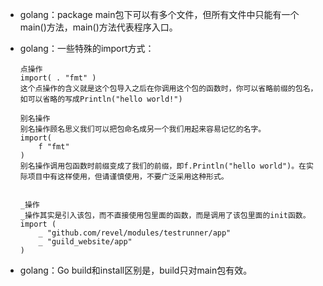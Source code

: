 - golang：package main包下可以有多个文件，但所有文件中只能有一个main()方法，main()方法代表程序入口。

- golang：一些特殊的import方式：

  ```
  点操作
  import( . "fmt" )
  这个点操作的含义就是这个包导入之后在你调用这个包的函数时，你可以省略前缀的包名，如可以省略的写成Println("hello world!")

  别名操作
  别名操作顾名思义我们可以把包命名成另一个我们用起来容易记忆的名字。
  import(
      f "fmt"
  )
  别名操作调用包函数时前缀变成了我们的前缀，即f.Println("hello world")。在实际项目中有这样使用，但请谨慎使用，不要广泛采用这种形式。


  _操作
  _操作其实是引入该包，而不直接使用包里面的函数，而是调用了该包里面的init函数。
  import (
      _ "github.com/revel/modules/testrunner/app"
      _ "guild_website/app"
  )
  ```

- golang：Go build和install区别是，build只对main包有效。